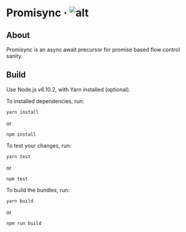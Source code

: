 # Promisync · ![alt](https://travis-ci.org/marksalvin/promisync.svg?branch=master "Build")

## About

Promisync is an async await precursor for promise based flow control sanity.

## Build

Use Node.js v6.10.2, with Yarn installed (optional).

To installed dependencies, run:

```
yarn install
```

or

```
npm install
```

To test your changes, run:

```
yarn test
```

or

```
npm test
```

To build the bundles, run:

```
yarn build
```

or

```
npm run build
```
